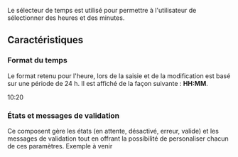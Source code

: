Le sélecteur de temps est utilisé pour permettre à l'utilisateur de sélectionner des heures et des minutes.

## Caractéristiques

### Format du temps
Le format retenu pour l'heure, lors de la saisie et de la modification est basé sur une période de 24 h. Il est affiché de la façon suivante&nbsp;: **HH:MM**.
<m-panel class="m-u--margin-top">
    <p>10:20</p>
</m-panel>

### États et messages de validation
Ce composent gère les états (en attente, désactivé, erreur, valide) et les messages de validation tout en offrant la possibilité de personaliser chacun de ces paramètres.
<m-message class="m-u--margin-top" skin="light" state="information">Exemple à venir</m-message>